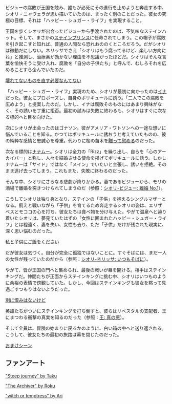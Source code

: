<!-- title: シオリ・ニャヴェラ -->
<!-- status: 生存 -->

ビジューの腐敗が王国を蝕み、誰もが必死にその進行を止めようと奔走する中、シオリ・ニャヴェラが思い描いていたのは、まったく別のことだった。彼女の究極の目標、それは「ハッピー・シュガー・ライフ」を実現すること。

王国を歩くシオリが出会ったビジューから手渡されたのは、不気味なステインハット。そして、まさかの[ステインプリンス](https://www.youtube.com/live/dTf0g5tqzBU?feature=shared&t=448)に任命されてしまう。この帽子が腐敗を引き起こすと知れば、普通の人間なら恐れおののくところだろう。だがシオリは微動だにしない。ネリッサでさえ「シオリはもう腐ってるけど、楽しい方向にね」と推測し、治療薬が効かない理由を不思議がったほどだ。シオリはそんな言葉を愉快そうに受け入れ、腐敗を「自分の子供たち」と呼んで、むしろそれを広めることすら企んでいたのだ。

[壊れてないものを直す必要なんてない](#embed:https://www.youtube.com/live/dTf0g5tqzBU?si=SABhMddU9iQ7pQ1u&start=687)

「ハッピー・シュガー・ライフ」実現のため、シオリが最初に向かったのは[イナ](https://www.youtube.com/live/dTf0g5tqzBU?feature=shared&t=830)だった。彼女にプロポーズし、自身のポリキュールに誘う。「二人でこの腐敗を広めよう」と提案したのだ。しかし、イナは腐敗そのものにはあまり興味がなく、その誘いを丁重に拒否。最初の試みは失敗に終わるも、シオリはすぐに次なる標的へと目を向けた。

次にシオリが出会ったのはゴナソン。彼がアメリア・ワトソンへの一途な想いに悩んでいることを知る。かつてはポリキュールに誘おうと考えていたものの、彼の純粋な感情と忠誠心を尊重。代わりに桜の苗木を[贈って慰める](https://www.youtube.com/live/dTf0g5tqzBU?feature=shared&t=1165)のだった。

次なる標的は[ナナムー](https://www.youtube.com/live/dTf0g5tqzBU?feature=shared&t=1889)。シオリは全力の「Rizz」を繰り出し、自らを「心のアーカイバー」と称し、人々を結婚させる使命を掲げてポリキュールに誘う。しかしナナムーは「サイド」ではなく「メイン」でいたいと主張し、誘いを拒絶。そのまま逃げ去ってしまう。これもまた、失敗に終わるのだった。

そんな中、シオリにさらなる悲劇が降りかかる。妻であるビジューから、モリの酒場で離婚を突きつけられてしまうのだ（参照：[シオリ-ビジュー: 離婚 No.1](#edge:shiori-bijou)）。

こうしてシオリは独り身となり、ステインの「子供」を抱えるシングルマザーとなる。飢えと戦いながら「子供」を育てるため奔走するシオリの姿は、エリザベスとモココの心を打ち、彼女たちは食べ物を分け与えた。やがて温泉へと辿り着いたシオリは、夢見ていたはずの「女性に囲まれたハッピー・シュガー・ライフ」とは程遠く、妻を失い、女性も去り、ただ「子供」だけが残された現実に、深く思い悩むのだった。

[私と子供にご飯をください](#embed:https://www.youtube.com/live/dTf0g5tqzBU?feature=shared&t=3309)

だが彼女は気づく。自分が完全に孤独ではないことに。すぐそばには、まだ一人の女性が残っていたのだから（参照：[シオリ-ネリッサ: いつもそばに](#edge:shiori-nerissa)）。

やがて、皆が王国の門へと集められ、最後の戦いが幕を開ける。相手はステインキングだ。仲間たちが正面からステインキングに挑む中、シオリはいつものように余裕の表情で傍観していた。しかし、今回はステインキングも彼女を黙って見過ごすつもりはないようだった。

[別に恨みはないけど](#embed:https://www.youtube.com/live/dTf0g5tqzBU?si=vCsybv_p8YdnCMWU&start=4968)

英雄たちがついにステインキングを打ち倒すと、彼らはリベスタルの支配者、王にまつわる衝撃の真実を知るのだった（参照：[王: 真の悪](#node:king)）。

そして全員は、冒険の始まりに戻るかのように、白い箱の中へと送り返される。こうして、彼女たちの最初の旅路は幕を閉じたのだった。

[おまけシーン](#embed:https://www.youtube.com/live/dTf0g5tqzBU?feature=shared&t=6723)

## ファンアート

["Steep journey" by Taku](https://x.com/Taku_Artworks/status/183142791443714133/)

["The Archiver" by Roku](https://x.com/KurochaNai/status/1900890295069520307)

["witch or temptress" by Ari](https://x.com/ariichiver/status/1832547587053793576)